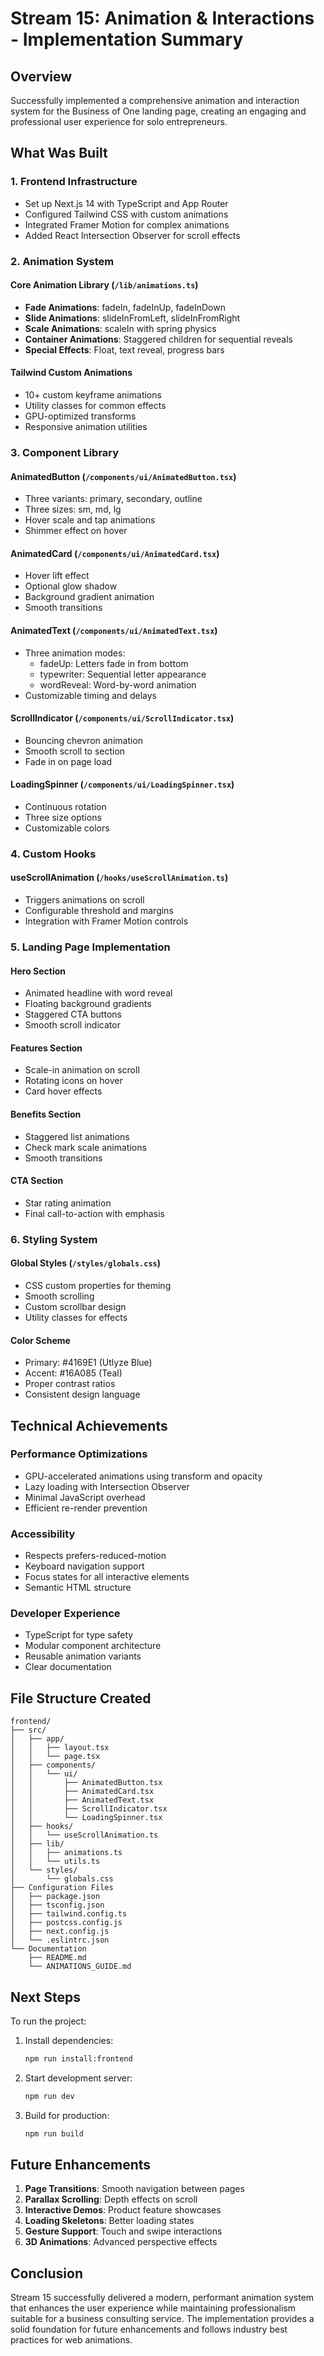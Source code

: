 # Stream 15: Animation & Interactions - Implementation Summary

## Overview

Successfully implemented a comprehensive animation and interaction system for the Business of One landing page, creating an engaging and professional user experience for solo entrepreneurs.

## What Was Built

### 1. Frontend Infrastructure
- Set up Next.js 14 with TypeScript and App Router
- Configured Tailwind CSS with custom animations
- Integrated Framer Motion for complex animations
- Added React Intersection Observer for scroll effects

### 2. Animation System

#### Core Animation Library (`/lib/animations.ts`)
- **Fade Animations**: fadeIn, fadeInUp, fadeInDown
- **Slide Animations**: slideInFromLeft, slideInFromRight
- **Scale Animations**: scaleIn with spring physics
- **Container Animations**: Staggered children for sequential reveals
- **Special Effects**: Float, text reveal, progress bars

#### Tailwind Custom Animations
- 10+ custom keyframe animations
- Utility classes for common effects
- GPU-optimized transforms
- Responsive animation utilities

### 3. Component Library

#### AnimatedButton (`/components/ui/AnimatedButton.tsx`)
- Three variants: primary, secondary, outline
- Three sizes: sm, md, lg
- Hover scale and tap animations
- Shimmer effect on hover

#### AnimatedCard (`/components/ui/AnimatedCard.tsx`)
- Hover lift effect
- Optional glow shadow
- Background gradient animation
- Smooth transitions

#### AnimatedText (`/components/ui/AnimatedText.tsx`)
- Three animation modes:
  - fadeUp: Letters fade in from bottom
  - typewriter: Sequential letter appearance
  - wordReveal: Word-by-word animation
- Customizable timing and delays

#### ScrollIndicator (`/components/ui/ScrollIndicator.tsx`)
- Bouncing chevron animation
- Smooth scroll to section
- Fade in on page load

#### LoadingSpinner (`/components/ui/LoadingSpinner.tsx`)
- Continuous rotation
- Three size options
- Customizable colors

### 4. Custom Hooks

#### useScrollAnimation (`/hooks/useScrollAnimation.ts`)
- Triggers animations on scroll
- Configurable threshold and margins
- Integration with Framer Motion controls

### 5. Landing Page Implementation

#### Hero Section
- Animated headline with word reveal
- Floating background gradients
- Staggered CTA buttons
- Smooth scroll indicator

#### Features Section
- Scale-in animation on scroll
- Rotating icons on hover
- Card hover effects

#### Benefits Section
- Staggered list animations
- Check mark scale animations
- Smooth transitions

#### CTA Section
- Star rating animation
- Final call-to-action with emphasis

### 6. Styling System

#### Global Styles (`/styles/globals.css`)
- CSS custom properties for theming
- Smooth scrolling
- Custom scrollbar design
- Utility classes for effects

#### Color Scheme
- Primary: #4169E1 (Utlyze Blue)
- Accent: #16A085 (Teal)
- Proper contrast ratios
- Consistent design language

## Technical Achievements

### Performance Optimizations
- GPU-accelerated animations using transform and opacity
- Lazy loading with Intersection Observer
- Minimal JavaScript overhead
- Efficient re-render prevention

### Accessibility
- Respects prefers-reduced-motion
- Keyboard navigation support
- Focus states for all interactive elements
- Semantic HTML structure

### Developer Experience
- TypeScript for type safety
- Modular component architecture
- Reusable animation variants
- Clear documentation

## File Structure Created

```
frontend/
├── src/
│   ├── app/
│   │   ├── layout.tsx
│   │   └── page.tsx
│   ├── components/
│   │   └── ui/
│   │       ├── AnimatedButton.tsx
│   │       ├── AnimatedCard.tsx
│   │       ├── AnimatedText.tsx
│   │       ├── ScrollIndicator.tsx
│   │       └── LoadingSpinner.tsx
│   ├── hooks/
│   │   └── useScrollAnimation.ts
│   ├── lib/
│   │   ├── animations.ts
│   │   └── utils.ts
│   └── styles/
│       └── globals.css
├── Configuration Files
│   ├── package.json
│   ├── tsconfig.json
│   ├── tailwind.config.ts
│   ├── postcss.config.js
│   ├── next.config.js
│   └── .eslintrc.json
└── Documentation
    ├── README.md
    └── ANIMATIONS_GUIDE.md
```

## Next Steps

To run the project:

1. Install dependencies:
   ```bash
   npm run install:frontend
   ```

2. Start development server:
   ```bash
   npm run dev
   ```

3. Build for production:
   ```bash
   npm run build
   ```

## Future Enhancements

1. **Page Transitions**: Smooth navigation between pages
2. **Parallax Scrolling**: Depth effects on scroll
3. **Interactive Demos**: Product feature showcases
4. **Loading Skeletons**: Better loading states
5. **Gesture Support**: Touch and swipe interactions
6. **3D Animations**: Advanced perspective effects

## Conclusion

Stream 15 successfully delivered a modern, performant animation system that enhances the user experience while maintaining professionalism suitable for a business consulting service. The implementation provides a solid foundation for future enhancements and follows industry best practices for web animations.